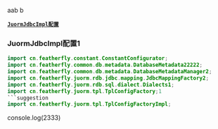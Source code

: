 aab                                       b

[**`JuormJdbcImpl配置`**](#JuormJdbcImpl配置)

### JuormJdbcImpl配置1
```java
import cn.featherfly.constant.ConstantConfigurator;
import cn.featherfly.common.db.metadata.DatabaseMetadata22222;
import cn.featherfly.common.db.metadata.DatabaseMetadataManager2;
import cn.featherfly.juorm.rdb.jdbc.mapping.JdbcMappingFactory2;
import cn.featherfly.juorm.rdb.sql.dialect.Dialects1;
import cn.featherfly.juorm.tpl.TplConfigFactory;1
```suggestion
import cn.featherfly.juorm.tpl.TplConfigFactoryImpl;
```

console.log(2333)
